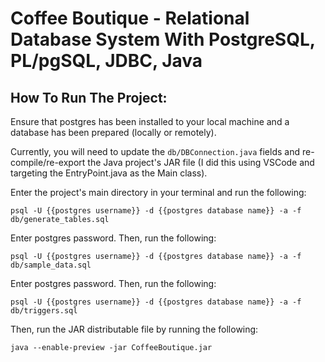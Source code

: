 # Coffee Boutique - Relational Database System With PostgreSQL, PL/pgSQL, JDBC, Java
## How To Run The Project:

Ensure that postgres has been installed to your local machine and a database has been prepared (locally or remotely).

Currently, you will need to update the `db/DBConnection.java` fields and re-compile/re-export the Java project's JAR file (I did this using VSCode and targeting the EntryPoint.java as the Main class).

Enter the project's main directory in your terminal and run the following:

`psql -U {{postgres username}} -d {{postgres database name}} -a -f db/generate_tables.sql`

Enter postgres password. Then, run the following:

`psql -U {{postgres username}} -d {{postgres database name}} -a -f db/sample_data.sql`

Enter postgres password. Then, run the following:

`psql -U {{postgres username}} -d {{postgres database name}} -a -f db/triggers.sql`

Then, run the JAR distributable file by running the following:

`java --enable-preview -jar CoffeeBoutique.jar`
